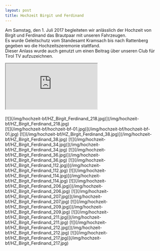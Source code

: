 ```yaml
---
layout: post
title: Hochzeit Birgit und Ferdinand
---
```

Am Samstag, den 1. Juli 2017 begleiteten wir anlässlich der Hochzeit von Birgit und Ferdinand das Brautpaar mit unseren Fahrzeugen.<br/>
Es wurde Geleitschutz vom Standesamt Kramsach bis nach Rattenberg gegeben wo die Hochzeitszeremonie stattfand.<br/>
Dieser Anlass wurde auch genutzt um einen Beitrag über unseren Club für Tirol TV aufzuzeichnen.

<div class='video-container'>
  <iframe src='https://www.youtube.com/embed/l6LvAzIrQfw' allowfullscreen></iframe>
</div>
<br/>
[![](/img/hochzeit-bf/HZ_Birgit_Ferdinand_218.jpg)](/img/hochzeit-bf/HZ_Birgit_Ferdinand_218.jpg)
<!--more-->
<br/>
[![](/img/hochzeit-bf/hochzeit-bf-01.jpg)](/img/hochzeit-bf/hochzeit-bf-01.jpg)
[![](/img/hochzeit-bf/HZ_Birgit_Ferdinand_38.jpg)](/img/hochzeit-bf/HZ_Birgit_Ferdinand_38.jpg)
[![](/img/hochzeit-bf/HZ_Birgit_Ferdinand_34.jpg)](/img/hochzeit-bf/HZ_Birgit_Ferdinand_34.jpg)
[![](/img/hochzeit-bf/HZ_Birgit_Ferdinand_36.jpg)](/img/hochzeit-bf/HZ_Birgit_Ferdinand_36.jpg)
[![](/img/hochzeit-bf/HZ_Birgit_Ferdinand_112.jpg)](/img/hochzeit-bf/HZ_Birgit_Ferdinand_112.jpg)
[![](/img/hochzeit-bf/HZ_Birgit_Ferdinand_114.jpg)](/img/hochzeit-bf/HZ_Birgit_Ferdinand_114.jpg)
[![](/img/hochzeit-bf/HZ_Birgit_Ferdinand_206.jpg)](/img/hochzeit-bf/HZ_Birgit_Ferdinand_206.jpg)
[![](/img/hochzeit-bf/HZ_Birgit_Ferdinand_207.jpg)](/img/hochzeit-bf/HZ_Birgit_Ferdinand_207.jpg)
[![](/img/hochzeit-bf/HZ_Birgit_Ferdinand_209.jpg)](/img/hochzeit-bf/HZ_Birgit_Ferdinand_209.jpg)
[![](/img/hochzeit-bf/HZ_Birgit_Ferdinand_211.jpg)](/img/hochzeit-bf/HZ_Birgit_Ferdinand_211.jpg)
[![](/img/hochzeit-bf/HZ_Birgit_Ferdinand_212.jpg)](/img/hochzeit-bf/HZ_Birgit_Ferdinand_212.jpg)
[![](/img/hochzeit-bf/HZ_Birgit_Ferdinand_217.jpg)](/img/hochzeit-bf/HZ_Birgit_Ferdinand_217.jpg)

